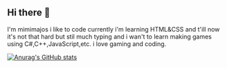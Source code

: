 ## Hi there 👋
I'm mimimajos i like to code currently i'm learning HTML&CSS and t'ill now it's not that hard but stil much typing and i wan't to learn making games using C#,C++,JavaScript,etc. i love gaming and coding.

[![Anurag's GitHub stats](https://github-readme-stats.vercel.app/api?username=mimimajos)](https://github.com/anuraghazra/github-readme-stats)


